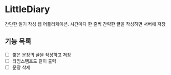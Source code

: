 # LittleDiary

간단한 일기 작성 웹 어플리케이션. 시간마다 한 줄씩 간략한 글을 작성하면 서버에 저장


## 기능 목록
- [ ] 짧은 문장의 글을 작성하고 저장
- [ ] 타임스탬프도 같이 출력
- [ ] 문장 삭제
